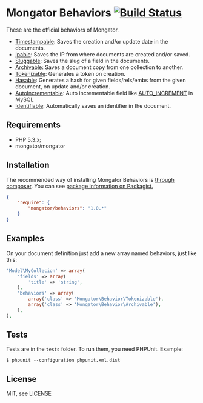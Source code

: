 Mongator Behaviors [![Build Status](https://travis-ci.org/mongator/behaviors.png?branch=master)](https://travis-ci.org/mongator/behaviors)
==============================

These are the official behaviors of Mongator.

- [Timestampable](doc/06_timestampable.md): Saves the creation and/or update date in the documents.
- [Ipable](doc/04_ipable.md): Saves the IP from where documents are created and/or saved.
- [Sluggable](doc/05_sluggable.md): Saves the slug of a field in the documents.
- [Archivable](doc/01_archivable.md): Saves a document copy from one collection to another.
- [Tokenizable](doc/07_tokenizable.md): Generates a token on creation.
- [Hasable](doc/03_hashable.md): Generates a hash for given fields/rels/embs from the given document, on update and/or creation.
- [AutoIncrementable](doc/02_auto_incrementable.md): Auto incrementable field like [AUTO_INCREMENT](http://dev.mysql.com/doc/refman/5.0/en/example-auto-increment.html) in MySQL
- [Identifiable](doc/08_identifiable.md): Automatically saves an identifier in the document. 


Requirements
------------

* PHP 5.3.x;
* mongator/mongator


Installation
------------

The recommended way of installing Mongator Behaviors is [through composer](http://getcomposer.org).
You can see [package information on Packagist.](https://packagist.org/packages/mongator/behaviors)

```JSON
{
    "require": {
        "mongator/behaviors": "1.0.*"
    }
}
```


Examples
--------
On your document definition just add a new array named behaviors, just like this:

```php
'Model\MyCollecion' => array(
    'fields' => array(
        'title' => 'string',
    ),
    'behaviors' => array(
        array('class' => 'Mongator\Behavior\Tokenizable'),
        array('class' => 'Mongator\Behavior\Archivable'),
    ),
),
```

Tests
-----

Tests are in the `tests` folder.
To run them, you need PHPUnit.
Example:

    $ phpunit --configuration phpunit.xml.dist


License
-------

MIT, see [LICENSE](LICENSE)
